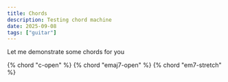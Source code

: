 ```yaml
---
title: Chords
description: Testing chord machine
date: 2025-09-08
tags: ["guitar"]
---
```


Let me demonstrate some chords for you

{% chord "c-open" %}
{% chord "emaj7-open" %}
{% chord "em7-stretch" %}
